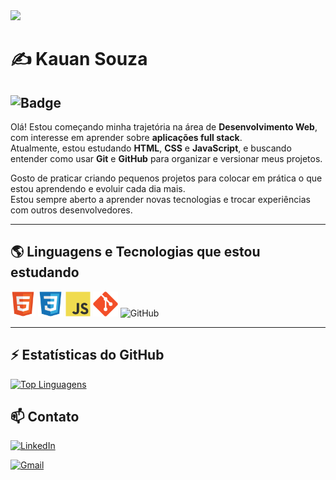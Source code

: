 <img src="https://tse3.mm.bing.net/th/id/OIP.7zUpZp8OiodoiuHw1L_2HQHaDu?cb=12&rs=1&pid=ImgDetMain&o=7&rm=3" width="350"/>

# ✍ Kauan Souza

## ![Badge](https://img.shields.io/badge/Desenvolvedor%20FullStack-0D1117?style=for-the-badge&logoColor=800080&labelColor=800080&color=0D1117)

Olá! Estou começando minha trajetória na área de **Desenvolvimento Web**, com interesse em aprender sobre **aplicações full stack**.  
Atualmente, estou estudando **HTML**, **CSS** e **JavaScript**, e buscando entender como usar **Git** e **GitHub** para organizar e versionar meus projetos.

Gosto de praticar criando pequenos projetos para colocar em prática o que estou aprendendo e evoluir cada dia mais.  
Estou sempre aberto a aprender novas tecnologias e trocar experiências com outros desenvolvedores.

---

## 🌎 Linguagens e Tecnologias que estou estudando

<p align="left">
  <img src="https://raw.githubusercontent.com/devicons/devicon/master/icons/html5/html5-original.svg" alt="HTML" width="40" height="40"/>
  <img src="https://raw.githubusercontent.com/devicons/devicon/master/icons/css3/css3-original.svg" alt="CSS" width="40" height="40"/>
  <img src="https://raw.githubusercontent.com/devicons/devicon/master/icons/javascript/javascript-original.svg" alt="JavaScript" width="40" height="40"/>
  <img src="https://raw.githubusercontent.com/devicons/devicon/master/icons/git/git-original.svg" alt="Git" width="40" height="40"/>
    <img src="https://tse1.mm.bing.net/th/id/OIP.0bL3n_GRn74mOd-xmZiL2QAAAA?cb=12&rs=1&pid=ImgDetMain&o=7&rm=3" alt="GitHub" width="40" height="40"/>
</p>

---

## ⚡ Estatísticas do GitHub
[![Top Linguagens](https://github-readme-stats.vercel.app/api/top-langs/?username=ks7m&layout=compact)](https://github.com/anuraghazra/github-readme-stats)


## 📫 Contato

[![LinkedIn](https://img.shields.io/badge/LinkedIn-Kauan%20Araujo-0077B5?style=for-the-badge&logo=linkedin&logoColor=white)](https://www.linkedin.com/in/kauan-araujoo)

[![Gmail](https://img.shields.io/badge/Email-kauazinhoeu62@gmail.com-D14836?style=for-the-badge&logo=gmail&logoColor=white)](mailto:kauazinhoeu62@gmail.com)

